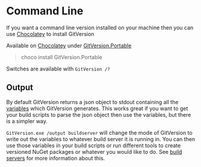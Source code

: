 # Command Line
If you want a command line version installed on your machine then you can use [Chocolatey](http://chocolatey.org) to install GitVersion

Available on [Chocolatey](http://chocolatey.org) under [GitVersion.Portable](http://chocolatey.org/packages/GitVersion.Portable)

 > choco install GitVersion.Portable

Switches are available with `GitVersion /?`

## Output
By default GitVersion returns a json object to stdout containing all the [variables](variables.md) which GitVersion generates. This works great if you want to get your build scripts to parse the json object then use the variables, but there is a simpler way.

`GitVersion.exe /output buildserver` will change the mode of GitVersion to write out the variables to whatever build server it is running in. You can then use those variables in your build scripts or run different tools to create versioned NuGet packages or whatever you would like to do. See [build servers](buildServers.md) for more information about this.
